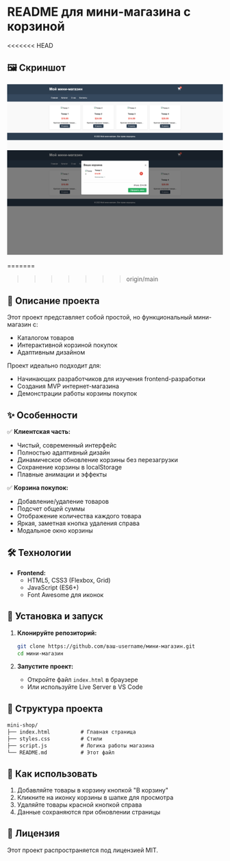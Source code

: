 # README для мини-магазина с корзиной

<<<<<<< HEAD
## 🖼 Скриншот

![Скриншот сайта](images/preview.png?raw=true)
![Скриншот сайта](images/preview2.png?raw=true)

=======
>>>>>>> origin/main
## 📌 Описание проекта

Этот проект представляет собой простой, но функциональный мини-магазин с:

- Каталогом товаров
- Интерактивной корзиной покупок
- Адаптивным дизайном

Проект идеально подходит для:
- Начинающих разработчиков для изучения frontend-разработки
- Создания MVP интернет-магазина
- Демонстрации работы корзины покупок

## ✨ Особенности

✅ **Клиентская часть:**
- Чистый, современный интерфейс
- Полностью адаптивный дизайн
- Динамическое обновление корзины без перезагрузки
- Сохранение корзины в localStorage
- Плавные анимации и эффекты

✅ **Корзина покупок:**
- Добавление/удаление товаров
- Подсчет общей суммы
- Отображение количества каждого товара
- Яркая, заметная кнопка удаления справа
- Модальное окно корзины

## 🛠 Технологии

- **Frontend:**
  - HTML5, CSS3 (Flexbox, Grid)
  - JavaScript (ES6+)
  - Font Awesome для иконок

## 🚀 Установка и запуск

1. **Клонируйте репозиторий:**
   ```bash
   git clone https://github.com/ваш-username/мини-магазин.git
   cd мини-магазин
   ```

2. **Запустите проект:**
   - Откройте файл `index.html` в браузере
   - Или используйте Live Server в VS Code

## 📝 Структура проекта

```
mini-shop/
├── index.html          # Главная страница
├── styles.css          # Стили
├── script.js           # Логика работы магазина
└── README.md           # Этот файл
```

## 📌 Как использовать

1. Добавляйте товары в корзину кнопкой "В корзину"
2. Кликните на иконку корзины в шапке для просмотра
3. Удаляйте товары красной кнопкой справа
4. Данные сохраняются при обновлении страницы

## 📝 Лицензия

Этот проект распространяется под лицензией MIT.
